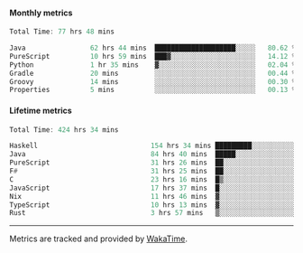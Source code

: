 #### Monthly metrics
<!--START_SECTION:wakamonthly-->

```asm
Total Time: 77 hrs 48 mins

Java                62 hrs 44 mins  ████████████████████░░░░░   80.62 %
PureScript          10 hrs 59 mins  ███▓░░░░░░░░░░░░░░░░░░░░░   14.12 %
Python              1 hr 35 mins    ▓░░░░░░░░░░░░░░░░░░░░░░░░   02.04 %
Gradle              20 mins         ░░░░░░░░░░░░░░░░░░░░░░░░░   00.44 %
Groovy              14 mins         ░░░░░░░░░░░░░░░░░░░░░░░░░   00.30 %
Properties          5 mins          ░░░░░░░░░░░░░░░░░░░░░░░░░   00.13 %
```

<!--END_SECTION:wakamonthly-->
#### Lifetime metrics
<!--START_SECTION:wakalifetime-->

```asm
Total Time: 424 hrs 34 mins

Haskell                            154 hrs 34 mins █████████░░░░░░░░░░░░░░░░   36.30 %
Java                               84 hrs 40 mins  █████░░░░░░░░░░░░░░░░░░░░   19.89 %
PureScript                         31 hrs 26 mins  ██░░░░░░░░░░░░░░░░░░░░░░░   07.38 %
F#                                 31 hrs 25 mins  ██░░░░░░░░░░░░░░░░░░░░░░░   07.38 %
C                                  23 hrs 16 mins  █▒░░░░░░░░░░░░░░░░░░░░░░░   05.47 %
JavaScript                         17 hrs 37 mins  █░░░░░░░░░░░░░░░░░░░░░░░░   04.14 %
Nix                                11 hrs 46 mins  ▓░░░░░░░░░░░░░░░░░░░░░░░░   02.77 %
TypeScript                         10 hrs 13 mins  ▓░░░░░░░░░░░░░░░░░░░░░░░░   02.40 %
Rust                               3 hrs 57 mins   ▒░░░░░░░░░░░░░░░░░░░░░░░░   00.93 %
```

<!--END_SECTION:wakalifetime-->

---

Metrics are tracked and provided by [WakaTime](https://github.com/athul/waka-readme).
